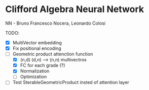 # Clifford Algebra Neural Network
NN - Bruno Francesco Nocera, Leonardo Colosi


TODO:
- [X] MultiVector embedding
- [X] Fix positional encoding
- [ ] Geometric product attenction function
  - [X] (n,d) (d,n) --> (n,n) multivectros
  - [X] FC for each grade (?)
  - [X] Normalization
  - [ ] Optimization
- [ ] Test SterableGeometricProduct insted of attention layer
